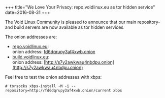 +++
title="We Love Your Privacy: repo.voidlinux.eu as tor hidden service"
date=2016-08-31
+++

The Void Linux Community is pleased to announce that our main repository- and build servers are now available as tor hidden services.

The onion addresses are:

* [repo.voidlinux.eu](https://repo.voidlinux.eu):  
  onion address: [fd6dqrupy3af4xwb.onion](http://fd6dqrupy3af4xwb.onion)
* [build.voidlinux.eu](https://build.voidlinux.eu):  
  onion address: [http://s7y2awkwau4nbdpu.onion](http://s7y2awkwau4nbdpu.onion)

Feel free to test the onion addresses with xbps:

```
# torsocks xbps-install -M -i --repository=http://fd6dqrupy3af4xwb.onion/current xbps
```
